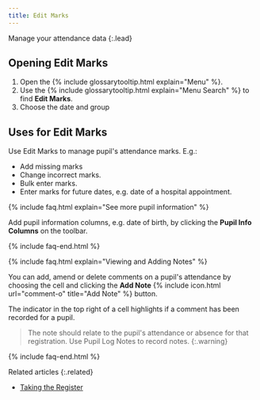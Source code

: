 ```yaml
---
title: Edit Marks
---
```


Manage your attendance data
{:.lead}

## Opening Edit Marks

1. Open the {% include glossarytooltip.html explain="Menu" %}.
1. Use the {% include glossarytooltip.html explain="Menu Search" %} to find **Edit Marks**.
1. Choose the date and group

## Uses for Edit Marks

Use Edit Marks to manage pupil's attendance marks. E.g.:

* Add missing marks
* Change incorrect marks.
* Bulk enter marks.
* Enter marks for future dates, e.g. date of a hospital appointment.

{% include faq.html explain="See more pupil information" %}

Add pupil information columns, e.g. date of birth, by clicking the **Pupil Info Columns** on the toolbar.

{% include faq-end.html  %}

{% include faq.html explain="Viewing and Adding Notes" %}

You can add, amend or delete comments on a pupil's attendance by choosing the cell and clicking the **Add Note** {% include icon.html url="comment-o" title="Add Note" %} button.

The indicator in the top right of a cell highlights if a comment has been recorded for a pupil.

> The note should relate to the pupil's attendance or absence for that registration. Use Pupil Log Notes to record notes.
{:.warning}

{% include faq-end.html  %}

Related articles
{:.related}

* [Taking the Register](../../classteacher/clog/take-register)